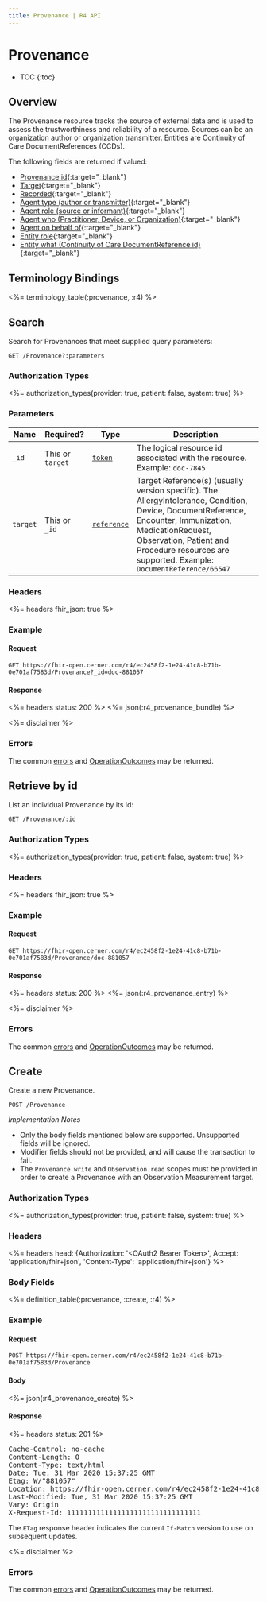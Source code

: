 ```yaml
---
title: Provenance | R4 API
---
```


# Provenance

* TOC
{:toc}

## Overview

The Provenance resource tracks the source of external data and is used to assess the trustworthiness and reliability of a resource. Sources can be an organization author or organization transmitter.  Entities are Continuity of Care DocumentReferences (CCDs).

The following fields are returned if valued:

* [Provenance id](https://hl7.org/fhir/R4/resource-definitions.html#Resource.id){:target="_blank"}
* [Target](https://hl7.org/fhir/R4/provenance-definitions.html#Provenance.target){:target="_blank"}
* [Recorded](https://hl7.org/fhir/R4/provenance-definitions.html#Provenance.recorded){:target="_blank"}
* [Agent type (author or transmitter)](https://hl7.org/fhir/R4/provenance-definitions.html#Provenance.agent.type){:target="_blank"}
* [Agent role (source or informant)](https://hl7.org/fhir/R4/provenance-definitions.html#Provenance.agent.role){:target="_blank"}
* [Agent who (Practitioner, Device, or Organization)](https://hl7.org/fhir/R4/provenance-definitions.html#Provenance.agent.who){:target="_blank"}
* [Agent on behalf of](https://hl7.org/fhir/R4/provenance-definitions.html#Provenance.agent.onBehalfOf){:target="_blank"}
* [Entity role](https://hl7.org/fhir/R4/provenance-definitions.html#Provenance.entity.role){:target="_blank"}
* [Entity what (Continuity of Care DocumentReference id)](https://hl7.org/fhir/R4/provenance-definitions.html#Provenance.entity.what){:target="_blank"}

## Terminology Bindings

<%= terminology_table(:provenance, :r4) %>

## Search

Search for Provenances that meet supplied query parameters:

    GET /Provenance?:parameters

### Authorization Types

<%= authorization_types(provider: true, patient: false, system: true) %>

### Parameters

 Name         | Required? | Type          | Description
--------------|-----------|---------------|-----------------------------------------------------------------------------------------------------------------------------------------------
 `_id`        | This or `target` | [`token`]     | The logical resource id associated with the resource. Example: `doc-7845`
 `target`     | This or `_id` | [`reference`] | Target Reference(s) (usually version specific). The AllergyIntolerance, Condition, Device, DocumentReference, Encounter, Immunization, MedicationRequest, Observation, Patient and Procedure resources are supported. Example: `DocumentReference/66547`

### Headers

<%= headers fhir_json: true %>

### Example

#### Request

    GET https://fhir-open.cerner.com/r4/ec2458f2-1e24-41c8-b71b-0e701af7583d/Provenance?_id=doc-881057

#### Response

<%= headers status: 200 %>
<%= json(:r4_provenance_bundle) %>

<%= disclaimer %>

### Errors

The common [errors] and [OperationOutcomes] may be returned.

## Retrieve by id

List an individual Provenance by its id:

    GET /Provenance/:id

### Authorization Types

<%= authorization_types(provider: true, patient: false, system: true) %>

### Headers

<%= headers fhir_json: true %>

### Example

#### Request

    GET https://fhir-open.cerner.com/r4/ec2458f2-1e24-41c8-b71b-0e701af7583d/Provenance/doc-881057

#### Response

<%= headers status: 200 %>
<%= json(:r4_provenance_entry) %>

<%= disclaimer %>

### Errors

The common [errors] and [OperationOutcomes] may be returned.

## Create

Create a new Provenance.

    POST /Provenance

_Implementation Notes_

* Only the body fields mentioned below are supported. Unsupported fields will be ignored.
* Modifier fields should not be provided, and will cause the transaction to fail.
* The `Provenance.write` and `Observation.read` scopes must be provided in order to create a Provenance with an Observation Measurement target.

### Authorization Types

<%= authorization_types(provider: true, patient: false, system: true) %>

### Headers

<%= headers head: {Authorization: '&lt;OAuth2 Bearer Token>', Accept: 'application/fhir+json', 'Content-Type': 'application/fhir+json'} %>

### Body Fields

<%= definition_table(:provenance, :create, :r4) %>

### Example

#### Request

    POST https://fhir-open.cerner.com/r4/ec2458f2-1e24-41c8-b71b-0e701af7583d/Provenance

#### Body

<%= json(:r4_provenance_create) %>

#### Response

<%= headers status: 201 %>
<pre class="terminal">
Cache-Control: no-cache
Content-Length: 0
Content-Type: text/html
Date: Tue, 31 Mar 2020 15:37:25 GMT
Etag: W/"881057"
Location: https://fhir-open.cerner.com/r4/ec2458f2-1e24-41c8-b71b-0e701af7583d/Provenance/doc-881057
Last-Modified: Tue, 31 Mar 2020 15:37:25 GMT
Vary: Origin
X-Request-Id: 11111111111111111111111111111111
</pre>

The `ETag` response header indicates the current `If-Match` version to use on subsequent updates.

<%= disclaimer %>

### Errors

The common [errors] and [OperationOutcomes] may be returned.

[`reference`]: https://hl7.org/fhir/r4/search.html#reference
[`token`]: https://hl7.org/fhir/R4/search.html#token
[errors]: ../../#client-errors
[OperationOutcomes]: https://hl7.org/fhir/R4/operationoutcome.html
